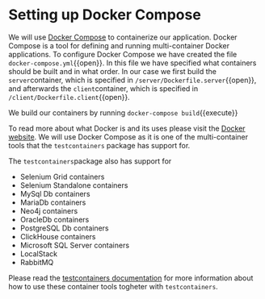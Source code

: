 # Setting up Docker Compose
We will use [Docker Compose](https://docs.docker.com/compose/) to containerize our application. Docker Compose is a tool for defining and running multi-container Docker applications. To configure Docker Compose we have created the file `docker-compose.yml`{{open}}. In this file we have specified what containers should be built and in what order. In our case we first build the `server`container, which is specified in `/server/Dockerfile.server`{{open}}, and afterwards the `client`container, which is specified in `/client/Dockerfile.client`{{open}}.

We build our containers by running
`docker-compose build`{{execute}}

To read more about what Docker is and its uses please visit the [Docker website](https://docs.docker.com/get-started/overview/). We will use Docker Compose as it is one of the multi-container tools that the `testcontainers` package has support for. 

The `testcontainers`package also has support for 
* Selenium Grid containers
* Selenium Standalone containers
* MySql Db containers
* MariaDb containers
* Neo4j containers
* OracleDb containers
* PostgreSQL Db containers
* ClickHouse containers
* Microsoft SQL Server containers
* LocalStack
* RabbitMQ

Please read the [testcontainers documentation](https://testcontainers-python.readthedocs.io/en/latest/) for more information about how to use these container tools togheter with `testcontainers`.